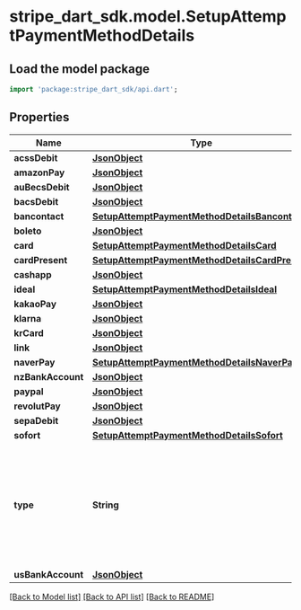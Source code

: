 # stripe_dart_sdk.model.SetupAttemptPaymentMethodDetails

## Load the model package
```dart
import 'package:stripe_dart_sdk/api.dart';
```

## Properties
Name | Type | Description | Notes
------------ | ------------- | ------------- | -------------
**acssDebit** | [**JsonObject**](.md) |  | [optional] 
**amazonPay** | [**JsonObject**](.md) |  | [optional] 
**auBecsDebit** | [**JsonObject**](.md) |  | [optional] 
**bacsDebit** | [**JsonObject**](.md) |  | [optional] 
**bancontact** | [**SetupAttemptPaymentMethodDetailsBancontact**](SetupAttemptPaymentMethodDetailsBancontact.md) |  | [optional] 
**boleto** | [**JsonObject**](.md) |  | [optional] 
**card** | [**SetupAttemptPaymentMethodDetailsCard**](SetupAttemptPaymentMethodDetailsCard.md) |  | [optional] 
**cardPresent** | [**SetupAttemptPaymentMethodDetailsCardPresent**](SetupAttemptPaymentMethodDetailsCardPresent.md) |  | [optional] 
**cashapp** | [**JsonObject**](.md) |  | [optional] 
**ideal** | [**SetupAttemptPaymentMethodDetailsIdeal**](SetupAttemptPaymentMethodDetailsIdeal.md) |  | [optional] 
**kakaoPay** | [**JsonObject**](.md) |  | [optional] 
**klarna** | [**JsonObject**](.md) |  | [optional] 
**krCard** | [**JsonObject**](.md) |  | [optional] 
**link** | [**JsonObject**](.md) |  | [optional] 
**naverPay** | [**SetupAttemptPaymentMethodDetailsNaverPay**](SetupAttemptPaymentMethodDetailsNaverPay.md) |  | [optional] 
**nzBankAccount** | [**JsonObject**](.md) |  | [optional] 
**paypal** | [**JsonObject**](.md) |  | [optional] 
**revolutPay** | [**JsonObject**](.md) |  | [optional] 
**sepaDebit** | [**JsonObject**](.md) |  | [optional] 
**sofort** | [**SetupAttemptPaymentMethodDetailsSofort**](SetupAttemptPaymentMethodDetailsSofort.md) |  | [optional] 
**type** | **String** | The type of the payment method used in the SetupIntent (e.g., `card`). An additional hash is included on `payment_method_details` with a name matching this value. It contains confirmation-specific information for the payment method. | 
**usBankAccount** | [**JsonObject**](.md) |  | [optional] 

[[Back to Model list]](../README.md#documentation-for-models) [[Back to API list]](../README.md#documentation-for-api-endpoints) [[Back to README]](../README.md)


